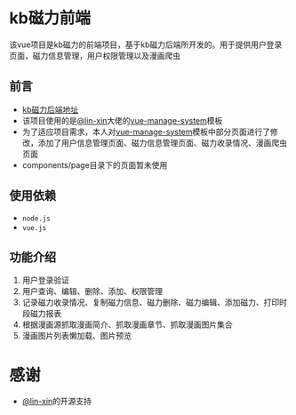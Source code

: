 # kb磁力前端
该vue项目是kb磁力的前端项目，基于kb磁力后端所开发的。用于提供用户登录页面，磁力信息管理，用户权限管理以及漫画爬虫
## 前言
* [kb磁力后端地址](https://github.com/KBdog/magnet-system)
* 该项目使用的是[@lin-xin](https://github.com/lin-xin)大佬的[vue-manage-system](https://github.com/lin-xin/vue-manage-system)模板
* 为了适应项目需求，本人对[vue-manage-system](https://github.com/lin-xin/vue-manage-system)模板中部分页面进行了修改，添加了用户信息管理页面、磁力信息管理页面、磁力收录情况、漫画爬虫页面
* components/page目录下的页面暂未使用
## 使用依赖
* `node.js`
* `vue.js`
## 功能介绍
1. 用户登录验证
2. 用户查询、编辑、删除、添加、权限管理
3. 记录磁力收录情况、复制磁力信息、磁力删除、磁力编辑、添加磁力、打印时段磁力报表
4. 根据漫画源抓取漫画简介、抓取漫画章节、抓取漫画图片集合
5. 漫画图片列表懒加载、图片预览
# 感谢
* [@lin-xin](https://github.com/lin-xin)的开源支持



